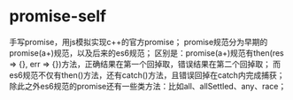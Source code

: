 # promise-self
手写promise，用js模拟实现c++的官方promise；
promise规范分为早期的promise(a+)规范，以及后来的es6规范；
区别是：promise(a+)规范有then(res => {}, err => {})方法，正确结果在第一个回掉取，错误结果在第二个回掉取；
而es6规范不仅有then()方法，还有catch()方法，且错误回掉在catch内完成捕获；
除此之外es6规范的promise还有一些类方法：比如all、allSettled、any、race；
